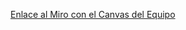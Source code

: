 [Enlace al Miro con el Canvas del Equipo](https://miro.com/app/board/uXjVN0ZA9DI=/?share_link_id=28768358626)